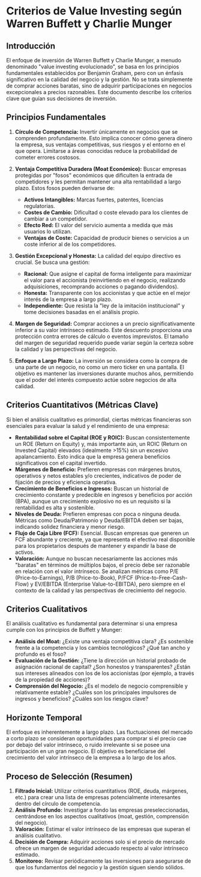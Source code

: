 # Criterios de Value Investing según Warren Buffett y Charlie Munger

## Introducción

El enfoque de inversión de Warren Buffett y Charlie Munger, a menudo denominado "value investing evolucionado", se basa en los principios fundamentales establecidos por Benjamin Graham, pero con un énfasis significativo en la calidad del negocio y la gestión. No se trata simplemente de comprar acciones baratas, sino de adquirir participaciones en negocios excepcionales a precios razonables. Este documento describe los criterios clave que guían sus decisiones de inversión.

## Principios Fundamentales

1.  **Círculo de Competencia:** Invertir únicamente en negocios que se comprenden profundamente. Esto implica conocer cómo genera dinero la empresa, sus ventajas competitivas, sus riesgos y el entorno en el que opera. Limitarse a áreas conocidas reduce la probabilidad de cometer errores costosos.

2.  **Ventaja Competitiva Duradera (Moat Económico):** Buscar empresas protegidas por "fosos" económicos que dificulten la entrada de competidores y les permitan mantener una alta rentabilidad a largo plazo. Estos fosos pueden derivarse de:
    *   **Activos Intangibles:** Marcas fuertes, patentes, licencias regulatorias.
    *   **Costes de Cambio:** Dificultad o coste elevado para los clientes de cambiar a un competidor.
    *   **Efecto Red:** El valor del servicio aumenta a medida que más usuarios lo utilizan.
    *   **Ventajas de Coste:** Capacidad de producir bienes o servicios a un coste inferior al de los competidores.

3.  **Gestión Excepcional y Honesta:** La calidad del equipo directivo es crucial. Se busca una gestión:
    *   **Racional:** Que asigne el capital de forma inteligente para maximizar el valor para el accionista (reinvirtiendo en el negocio, realizando adquisiciones, recomprando acciones o pagando dividendos).
    *   **Honesta:** Transparente con los accionistas y que actúe en el mejor interés de la empresa a largo plazo.
    *   **Independiente:** Que resista la "ley de la imitación institucional" y tome decisiones basadas en el análisis propio.

4.  **Margen de Seguridad:** Comprar acciones a un precio significativamente inferior a su valor intrínseco estimado. Este descuento proporciona una protección contra errores de cálculo o eventos imprevistos. El tamaño del margen de seguridad requerido puede variar según la certeza sobre la calidad y las perspectivas del negocio.

5.  **Enfoque a Largo Plazo:** La inversión se considera como la compra de una parte de un negocio, no como un mero ticker en una pantalla. El objetivo es mantener las inversiones durante muchos años, permitiendo que el poder del interés compuesto actúe sobre negocios de alta calidad.

## Criterios Cuantitativos (Métricas Clave)

Si bien el análisis cualitativo es primordial, ciertas métricas financieras son esenciales para evaluar la salud y el rendimiento de una empresa:

*   **Rentabilidad sobre el Capital (ROE y ROIC):** Buscan consistentemente un ROE (Return on Equity) y, más importante aún, un ROIC (Return on Invested Capital) elevados (idealmente >15%) sin un excesivo apalancamiento. Esto indica que la empresa genera beneficios significativos con el capital invertido.
*   **Márgenes de Beneficio:** Prefieren empresas con márgenes brutos, operativos y netos estables y/o crecientes, indicativos de poder de fijación de precios y eficiencia operativa.
*   **Crecimiento de Beneficios e Ingresos:** Buscan un historial de crecimiento constante y predecible en ingresos y beneficios por acción (BPA), aunque un crecimiento explosivo no es un requisito si la rentabilidad es alta y sostenible.
*   **Niveles de Deuda:** Prefieren empresas con poca o ninguna deuda. Métricas como Deuda/Patrimonio y Deuda/EBITDA deben ser bajas, indicando solidez financiera y menor riesgo.
*   **Flujo de Caja Libre (FCF):** Esencial. Buscan empresas que generen un FCF abundante y creciente, ya que representa el efectivo real disponible para los propietarios después de mantener y expandir la base de activos.
*   **Valoración:** Aunque no buscan necesariamente las acciones más "baratas" en términos de múltiplos bajos, el precio debe ser razonable en relación con el valor intrínseco. Se analizan métricas como P/E (Price-to-Earnings), P/B (Price-to-Book), P/FCF (Price-to-Free-Cash-Flow) y EV/EBITDA (Enterprise Value-to-EBITDA), pero siempre en el contexto de la calidad y las perspectivas de crecimiento del negocio.

## Criterios Cualitativos

El análisis cualitativo es fundamental para determinar si una empresa cumple con los principios de Buffett y Munger:

*   **Análisis del Moat:** ¿Existe una ventaja competitiva clara? ¿Es sostenible frente a la competencia y los cambios tecnológicos? ¿Qué tan ancho y profundo es el foso?
*   **Evaluación de la Gestión:** ¿Tiene la dirección un historial probado de asignación racional de capital? ¿Son honestos y transparentes? ¿Están sus intereses alineados con los de los accionistas (por ejemplo, a través de la propiedad de acciones)?
*   **Comprensión del Negocio:** ¿Es el modelo de negocio comprensible y relativamente estable? ¿Cuáles son los principales impulsores de ingresos y beneficios? ¿Cuáles son los riesgos clave?

## Horizonte Temporal

El enfoque es inherentemente a largo plazo. Las fluctuaciones del mercado a corto plazo se consideran oportunidades para comprar si el precio cae por debajo del valor intrínseco, o ruido irrelevante si se posee una participación en un gran negocio. El objetivo es beneficiarse del crecimiento del valor intrínseco de la empresa a lo largo de los años.

## Proceso de Selección (Resumen)

1.  **Filtrado Inicial:** Utilizar criterios cuantitativos (ROE, deuda, márgenes, etc.) para crear una lista de empresas potencialmente interesantes dentro del círculo de competencia.
2.  **Análisis Profundo:** Investigar a fondo las empresas preseleccionadas, centrándose en los aspectos cualitativos (moat, gestión, comprensión del negocio).
3.  **Valoración:** Estimar el valor intrínseco de las empresas que superan el análisis cualitativo.
4.  **Decisión de Compra:** Adquirir acciones solo si el precio de mercado ofrece un margen de seguridad adecuado respecto al valor intrínseco estimado.
5.  **Monitoreo:** Revisar periódicamente las inversiones para asegurarse de que los fundamentos del negocio y la gestión siguen siendo sólidos.

